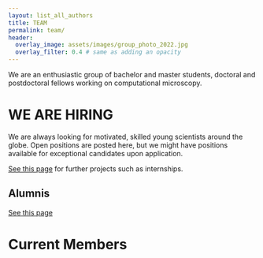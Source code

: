 ```yaml
---
layout: list_all_authors 
title: TEAM
permalink: team/
header:
  overlay_image: assets/images/group_photo_2022.jpg
  overlay_filter: 0.4 # same as adding an opacity
---
```


We are an enthusiastic group of bachelor and master students, doctoral and postdoctoral fellows working on computational microscopy.


# WE ARE HIRING 
We are always looking for motivated, skilled young scientists around the globe.
Open positions are posted here, but we might have positions available for exceptional candidates upon application.

[See this page](/open_positions) for further projects such as internships.

## Alumnis
[See this page](/team_alumni)

# Current Members


